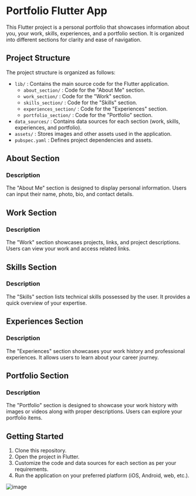 #  Portfolio Flutter App
This Flutter project is a personal portfolio that showcases information about you, your work, skills, experiences, and a portfolio section. It is organized into different sections for clarity and ease of navigation.

## Project Structure

The project structure is organized as follows:

- `lib/` : Contains the main source code for the Flutter application.
  - `about_section/` : Code for the "About Me" section.
  - `work_section/` : Code for the "Work" section.
  - `skills_section/` : Code for the "Skills" section.
  - `experiences_section/` : Code for the "Experiences" section.
  - `portfolio_section/` : Code for the "Portfolio" section.
- `data_sources/` : Contains data sources for each section (work, skills, experiences, and portfolio).
- `assets/` : Stores images and other assets used in the application.
- `pubspec.yaml` : Defines project dependencies and assets.

## About Section

### Description

The "About Me" section is designed to display personal information. Users can input their name, photo, bio, and contact details.


## Work Section

### Description

The "Work" section showcases projects, links, and project descriptions. Users can view your work and access related links.

## Skills Section

### Description

The "Skills" section lists technical skills possessed by the user. It provides a quick overview of your expertise.

## Experiences Section

### Description

The "Experiences" section showcases your work history and professional experiences. It allows users to learn about your career journey.

## Portfolio Section

### Description

The "Portfolio" section is designed to showcase your work history with images or videos along with proper descriptions. Users can explore your portfolio items.


## Getting Started

1. Clone this repository.
2. Open the project in Flutter.
3. Customize the code and data sources for each section as per your requirements.
4. Run the application on your preferred platform (iOS, Android, web, etc.).

![image](https://github.com/yasinpalash/flutter_personal_portfolio_project/assets/145049322/3cca0148-73f8-4f3a-9b49-30078ff265df)
